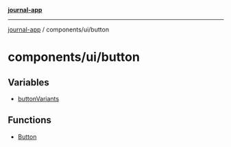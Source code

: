 [**journal-app**](../../../README.md)

***

[journal-app](../../../modules.md) / components/ui/button

# components/ui/button

## Variables

- [buttonVariants](variables/buttonVariants.md)

## Functions

- [Button](functions/Button.md)

